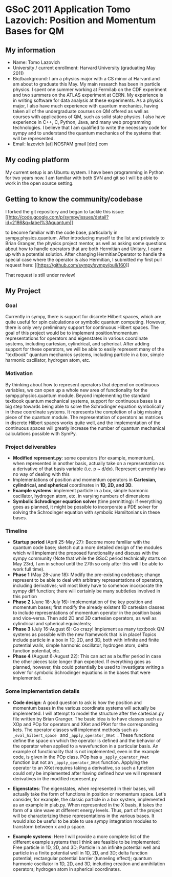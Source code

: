 GSoC 2011 Application Tomo Lazovich: Position and Momentum Bases for QM
==============================

## My information

* Name: Tomo Lazovich
* University / current enrollment: Harvard University (graduating May 2011)
* Bio/background: I am a physics major with a CS minor at Harvard and am about to graduate this May. My main research has been in particle physics. I spent one summer working at Fermilab on the CDF experiment and two summers on the ATLAS experiment at CERN. My experience is in writing software for data analysis at these experiments. As a physics major, I also have much experience with quantum mechanics, having taken all of the undergraduate courses on QM offered as well as courses with applications of QM, such as solid state physics. I also have experience in C++, C, Python, Java, and many web programming technologies. I believe that I am qualified to write the necessary code for sympy and to understand the quantum mechanics of the systems that will be represented. 
* Email: lazovich [at] NOSPAM gmail [dot] com
    
    
## My coding platform

My current setup is an Ubuntu system. I have been programming in Python for two years now. I am familiar with both SVN and git so I will be able to work in the open source setting. 

## Getting to know the community/codebase

I forked the git repository and began to tackle this issue: [[http://code.google.com/p/sympy/issues/detail?id=2186&q=label%3Aquantum]]

to become familiar with the code base, particularly in sympy.physics.quantum. After introducing myself to the list and privately to Brian Granger, the physics project mentor, as well as asking some questions about how to handle operators that are both Hermitian and Unitary, I came up with a potential solution. After changing HermitianOperator to handle the special case where the operator is also Hermitian, I submitted my first pull request here: [[https://github.com/sympy/sympy/pull/160]]

That request is still under review!

## My Project

### Goal

Currently in sympy, there is support for discrete Hilbert spaces, which are quite useful for spin calculations or symbolic quantum computing. However, there is only very preliminary support for continuous Hilbert spaces. The goal of this project would be to implement position/momentum representations for operators and eigenstates in various coordinate systems, including cartesian, cylindrical, and spherical. After adding support for these operators, we will be able to easily represent many of the "textbook" quantum mechanics systems, including particle in a box, simple harmonic oscillator, hydrogen atom, etc. 

### Motivation

By thinking about how to represent operators that depend on continuous variables, we can open up a whole new area of functionality for the sympy.physics.quantum module. Beyond implementing the standard textbook quantum mechanical systems, support for continuous bases is a big step towards being able to solve the Schrodinger equation symbolically in these coordinate systems. It represents the completion of a big missing piece of the quantum module. The representation of operators as matrices in discrete Hilbert spaces works quite well, and the implementation of the continuous spaces will greatly increase the number of quantum mechanical calculations possible with SymPy.

### Project deliverables
* **Modified represent.py**: some operators (for example, momentum), when represented in another basis, actually take on a representation as a derivative of that basis variable (i.e. p ~ d/dx). Represent currently has no way of dealing with this
* Implementations of position and momentum operators in **Cartesian, cylindrical, and spherical** coordinates in **1D, 2D, and 3D**. 
* **Example systems**: implement particle in a box, simple harmonic oscillator, hydrogen atom, etc. in varying numbers of dimensions
* **Symbolic Schrodinger equation solver** (time permitting): if everything goes as planned, it might be possible to incorporate a PDE solver for solving the Schrodinger equation with symbolic Hamiltonians in these bases.

### Timeline

* **Startup period** (April 25-May 27): Become more familiar with the quantum code base; sketch out a more detailed design of the modules which will implement the proposed functionality and discuss with the sympy community (Note that while the GSoC period technically starts on May 23rd, I am in school until the 27th so only after this will I be able to work full time).
* **Phase 1** (May 28-June 18): Modify the pre-existing codebase; change represent to be able to deal with arbitrary representations of operators, including derivatives; will most likely have to somehow incorporate the sympy diff function; there will certainly be many subtleties involved in this portion
* **Phase 2** (June 18-July 16): Implementation of the key position and momentum bases; first modify the already existent 1D cartesian classes to include representations of momentum operator in the position basis and vice-versa. Then add 2D and 3D cartesian operators, as well as cylindrical and spherical equivalents;
* **Phase 3** (July 16-August 6): Go crazy! Implement as many textbook QM systems as possible with the new framework that is in place! Topics include particle in a box in 1D, 2D, and 3D, both with infinite and finite potential walls, simple harmonic oscillator, hydrogen atom, delta function potential, etc.
* **Phase 4** (August 6-August 22): This can act as a buffer period in case the other pieces take longer than expected. If everything goes as planned, however, this could potentially be used to investigate writing a solver for symbolic Schrodinger equations in the bases that were implemented.

### Some implementation details
* **Code design**: A good question to ask is how the position and momentum bases in the various coordinate systems will actually be implemented. I will attempt to model the structure after the cartesian.py file written by Brian Granger. The basic idea is to have classes such as XOp and POp for operators and XKet and PKet for the corresponding kets. The operator classes will implement methods such as ```_eval_hilbert_space ``` and ```_apply_operator_XKet ```. These functions define the space on which the operator is defined and the behavior of the operator when applied to a wavefunction in a particular basis. An example of functionality that is not implemented, even in the example code, is given in the POp class. POp has a ```_apply_operator_PKet``` function but not an ```_apply_operator_XKet``` function. Applying the operator to an XKet requires taking a derivative, so such a function could only be implemented after having defined how we will represent derivatives in the modified represent.py

* **Eigenstates**: The eigenstates, when represented in their bases, will actually take the form of functions in position or momentum space. Let's consider, for example, the classic particle in a box system, implemented as an example in piab.py. When represented in the X basis, it takes the form of a sine wave at different energy levels. Thus, part of the project will be characterizing these representations in the various bases. It would also be useful to be able to use sympy integration modules to transform between x and p space.

* **Example systems**: Here I will provide a more complete list of the different example systems that I think are feasible to be implemented: Free particle in 1D, 2D, and 3D; Particle in an infinite potential well and particle in a finite potential well in 1D, 2D, and 3D; delta function potential; rectangular potential barrier (tunneling effect); quantum harmonic oscillator in 1D, 2D, and 3D, including creation and annihilation operators; hydrogen atom in spherical coordinates.




